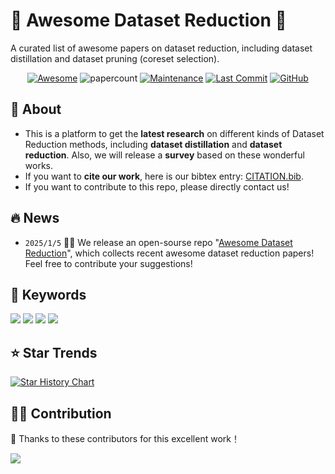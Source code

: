 # 🔎 Awesome Dataset Reduction 🚀
A curated list of awesome papers on dataset reduction, including dataset distillation and dataset pruning (coreset selection).



<div align=center>


[![Awesome](https://cdn.rawgit.com/sindresorhus/awesome/d7305f38d29fed78fa85652e3a63e154dd8e8829/media/badge.svg)](https://github.com/sindresorhus/awesome)
![papercount](https://img.shields.io/badge/paper_count-200+-pink)
[![Maintenance](https://img.shields.io/badge/maintained%3F-yes-green.svg)](https://github.com/Naereen/StrapDown.js/graphs/commit-activity)
[![Last Commit](https://img.shields.io/github/last-commit/gszfwsb/Awesome-Dataset-Reduction.svg?style=flat&color=orange)](https://github.com/gszfwsb/Awesome-Dataset-Reduction)
[![GitHub](https://img.shields.io/github/stars/gszfwsb/Awesome-Dataset-Reduction.svg?style=social)](https://github.com/gszfwsb/Awesome-Dataset-Reduction.git)  


</div>


## 🎉 About
- This is a platform to get the **latest research** on different kinds of Dataset Reduction methods, including **dataset distillation** and **dataset reduction**. Also, we will release a **survey** based on these wonderful works.
- If you want to **cite our work**, here is our bibtex entry: [CITATION.bib](./CITATION.bib).
- If you want to contribute to this repo, please directly contact us!

## 🔥 News

* `2025/1/5` 🤗🤗 We release an open-sourse repo "[Awesome Dataset Reduction](https://github.com/gszfwsb/Awesome-Dataset-Reduction)", which collects recent awesome dataset reduction papers! Feel free to contribute your suggestions!

    
## 💬 Keywords
![](https://img.shields.io/badge/Method_Abbreviation-blue) ![](https://img.shields.io/badge/Data_Domain-green)  ![](https://img.shields.io/badge/Reduction_Criteria-red) ![](https://img.shields.io/badge/Reduction_Mechanism-orange)

## :star: Star Trends

<a href="https://star-history.com/#gszfwsb/Awesome-Dataset-Reduction&Date">
  <picture>
    <source media="(prefers-color-scheme: dark)" srcset="https://api.star-history.com/svg?repos=gszfwsb/Awesome-Dataset-Reduction&type=Date&theme=dark" />
    <source media="(prefers-color-scheme: light)" srcset="https://api.star-history.com/svg?repos=gszfwsb/Awesome-Dataset-Reduction&type=Date" />
    <img alt="Star History Chart" src="https://api.star-history.com/svg?repos=gszfwsb/Awesome-Dataset-Reduction&type=Date" />
  </picture>
</a>

## 🧑‍💻 Contribution

👏 Thanks to these contributors for this excellent work！

<a href="https://github.com/gszfwsb/Awesome-Dataset-Reduction/graphs/contributors">
  <img src="https://contrib.rocks/image?repo=gszfwsb/Awesome-Dataset-Reduction" />
</a>
